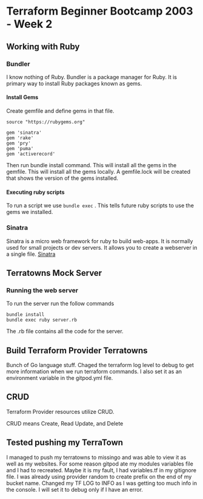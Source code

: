 # Terraform Beginner Bootcamp 2003 - Week 2

## Working with Ruby

### Bundler

I know nothing of Ruby. Bundler is a package manager for Ruby. It is primary way to install Ruby packages known as gems.


#### Install Gems

Create gemfile and define gems in that file.

```
source "https://rubygems.org"

gem 'sinatra'
gem 'rake'
gem 'pry'
gem 'puma'
gem 'activerecord'

```

Then run bundle install command. This will install all the gems in the gemfile. This will install all the gems locally. A gemfile.lock will be created that shows the version of the gems installed.

#### Executing ruby scripts

To run a script we use `bundle exec` . This tells future ruby scripts to use the gems we installed.


### Sinatra

Sinatra is a micro web framework for ruby to build web-apps. It is normally used for small projects or dev servers. It allows you to create a webserver in a single file. [Sinatra](https://sinatrarb.com/)


## Terratowns Mock Server

### Running the web server

To run the server run the follow commands 
```
bundle install
bundle exec ruby server.rb
```

The .rb file contains all the code for the server.


## Build Terraform Provider Terratowns

Bunch of Go language stuff. Chaged the terraform log level to debug to get more information when we run terraform commands. I also set it as an environment variable in the gitpod.yml file.


## CRUD

Terraform Provider resources utilize CRUD.

CRUD means Create, Read Update, and Delete

## Tested pushing my TerraTown

I managed to push my terratowns to missingo and was able to view it as well as my websites. For some reason gitpod ate my modules variables file and I had to recreated. Maybe it is my fault, I had variables.tf in my gitignore file. I was already using provider random to create prefix on the end of my bucket name. Changed my TF LOG to INFO as I was getting too much info in the console. I will set it to debug only if I have an error.
